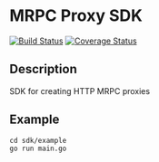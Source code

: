 # MRPC Proxy SDK

[![Build Status](https://travis-ci.org/miracl/mrpcproxy.svg?branch=master)](https://travis-ci.org/miracl/mrpcproxy)
[![Coverage Status](https://coveralls.io/repos/github/miracl/mrpcproxy/badge.svg?branch=master)](https://coveralls.io/github/miracl/mrpcproxy?branch=master)

## Description

SDK for creating HTTP MRPC proxies

## Example
```
cd sdk/example
go run main.go
```
